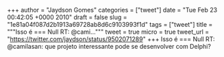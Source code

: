 
+++
author = "Jaydson Gomes"
categories = ["tweet"]
date = "Tue Feb 23 00:42:05 +0000 2010"
draft = false
slug = "1e81a04f087d2b1913a69728ab8d6c9103993f1d"
tags = ["tweet"]
title = """Isso é === Null RT: @cami..."""
tweet = true
micro = true
tweet_url = "https://twitter.com/jaydson/status/9502071289"
+++
Isso é === Null RT: @camilasan: que projeto interessante pode se desenvolver com Delphi?
